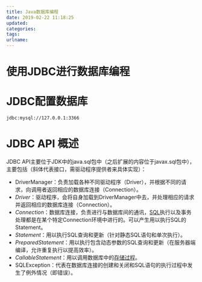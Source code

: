 ```yaml
---
title: Java数据库编程
date: 2019-02-22 11:18:25
updated:
categories:
tags:
urlname:
---
```


# 使用JDBC进行数据库编程

# JDBC配置数据库

```
jdbc:mysql://127.0.0.1:3366
```



<!-- more -->

# JDBC API 概述

JDBC API主要位于JDK中的java.sql包中（之后扩展的内容位于javax.sql包中），主要包括（斜体代表接口，需驱动程序提供者来具体实现）：

- DriverManager：负责加载各种不同驱动程序（Driver），并根据不同的请求，向调用者返回相应的数据库连接（Connection）。
- *Driver*：驱动程序，会将自身加载到DriverManager中去，并处理相应的请求并返回相应的数据库连接（Connection）。
- *Connection*：数据库连接，负责进行与数据库间的通讯，[SQL](https://zh.wikipedia.org/wiki/SQL)执行以及事务处理都是在某个特定Connection环境中进行的。可以产生用以执行SQL的Statement。
- *Statement*：用以执行SQL查询和更新（针对静态SQL语句和单次执行）。
- *PreparedStatement*：用以执行包含动态参数的SQL查询和更新（在服务器端编译，允许重复执行以提高效率）。
- *CallableStatement*：用以调用数据库中的[存储过程](https://zh.wikipedia.org/wiki/%E5%AD%98%E5%82%A8%E8%BF%87%E7%A8%8B)。
- SQLException：代表在数据库连接的创建和关闭和SQL语句的执行过程中发生了例外情况（即错误）。


